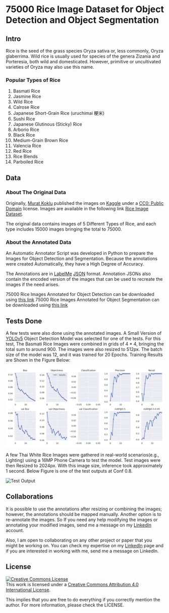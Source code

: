 # 75000 Rice Image Dataset for Object Detection and Object Segmentation

## Intro
Rice is the seed of the grass species Oryza sativa or, less commonly, Oryza glaberrima. Wild rice is usually used for species of the genera Zizania and Porteresia, both wild and domesticated. However, primitive or uncultivated varieties of Oryza may also use this name.

### Popular Types of Rice
1. Basmati Rice
2. Jasmine Rice
3. Wild Rice
4. Calrose Rice
5. Japanese Short-Grain Rice (uruchimai 粳米)
6. Sushi Rice
7. Japanese Glutinous (Sticky) Rice
8. Arborio Rice 
9. Black Rice
10. Medium-Grain Brown Rice
11. Valencia Rice
12. Red Rice
13. Rice Blends
14. Parboiled Rice

## Data
### About The Original Data
Originally, [Murat Koklu](https://www.kaggle.com/muratkokludataset) published the images on [Kaggle](https://www.kaggle.com/) under a [CC0: Public Domain](https://creativecommons.org/publicdomain/zero/1.0/) license. Images are available in the following link [Rice Image Dataset](https://www.kaggle.com/datasets/muratkokludataset/rice-image-dataset).

The original data contains images of 5 Different Types of Rice, and each type includes 15000 images bringing the total to 75000. 

### About the Annotated Data
An Automatic Annotator Script was developed in Python to prepare the Images for Object Detection and Segmentation. Because the annotations were created Automatically, they have a High Degree of Accuracy.

The Annotations are in [LabelMe](https://github.com/wkentaro/labelme) [JSON](https://www.json.org/json-en.html) format. Annotation JSONs also contain the encoded version of the images that can be used to recreate the images if the need arises. 

75000 Rice Images Annotated for Object Detection can be downloaded using [this link](https://www.kaggle.com/datasets/alikhalilit98/rice-image-dataset-for-object-detection)
75000 Rice Images Annotated for Object Segmentation can be downloaded using [this link](https://www.kaggle.com/datasets/alikhalilit98/rice-image-dataset-for-object-segmentation)

## Tests Done
A few tests were also done using the annotated images. A Small Version of [YOLOv5](https://github.com/ultralytics/yolov5) Object Detection Model was selected for one of the tests. For this test, The Basmati Rice Images were combined in grids of 4 * 4, bringing the total sum to around 900. The images were also resized to 512px.
The batch size of the model was 12, and it was trained for 20 Epochs. Training Results are Shown in the Figure Below:

![Training Metrics](readme_assets/index.png)

A few Thai White Rice Images were gathered in real-world scenarios(e.g., Lighting) using a 16MP Phone Camera to test the model. Test images were then Resized to 2024px. With this image size, inference took approximately 1 second.
Below Figure is one of the test outputs at Conf 0.8.

![Test Output](readme_assets/test_output.jpg)

## Collaborations
It is possible to use the annotations after resizing or combining the images; however, the annotations should be mapped manually. Another option is to re-annotate the images. So If you need any help modifying the images or annotating your modified images, send me a message on my [LinkedIn](https://www.linkedin.com/in/ali-khalili-790b10146/) account. 

Also, I am open to collaborating on any other project or paper that you might be working on. You can check my expertise on my [LinkedIn](https://www.linkedin.com/in/ali-khalili-790b10146/) page and if you are interested in working with me, send me a message on LinkedIn. 

## License
<a rel="license" href="http://creativecommons.org/licenses/by/4.0/"><img alt="Creative Commons License" style="border-width:0" src="https://i.creativecommons.org/l/by/4.0/88x31.png" /></a><br />This work is licensed under a <a rel="license" href="http://creativecommons.org/licenses/by/4.0/">Creative Commons Attribution 4.0 International License</a>.

This implies that you are free to do everything if you correctly mention the author. For more information, please check the LICENSE.
